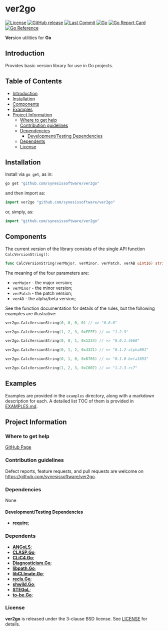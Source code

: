 # **ver2go** <!-- omit in toc -->

[![License](https://img.shields.io/badge/License-BSD_3--Clause-blue.svg)](https://opensource.org/licenses/BSD-3-Clause)
[![GitHub release](https://img.shields.io/github/v/release/synesissoftware/ver2go.svg)](https://github.com/synesissoftware/ver2go/releases/latest)
[![Last Commit](https://img.shields.io/github/last-commit/synesissoftware/ver2go)](https://github.com/synesissoftware/ver2go/commits/master)
[![Go](https://github.com/synesissoftware/ver2go/actions/workflows/go.yml/badge.svg)](https://github.com/synesissoftware/ver2go/actions/workflows/go.yml)
[![Go Report Card](https://goreportcard.com/badge/github.com/synesissoftware/ver2go)](https://goreportcard.com/report/github.com/synesissoftware/ver2go)
[![Go Reference](https://pkg.go.dev/badge/github.com/synesissoftware/ver2go.svg)](https://pkg.go.dev/github.com/synesissoftware/ver2go)

**Ver**sion utilities for **Go**


## Introduction

Provides basic version library for use in Go projects.


## Table of Contents <!-- omit in toc -->

- [Introduction](#introduction)
- [Installation](#installation)
- [Components](#components)
- [Examples](#examples)
- [Project Information](#project-information)
	- [Where to get help](#where-to-get-help)
	- [Contribution guidelines](#contribution-guidelines)
	- [Dependencies](#dependencies)
		- [Development/Testing Dependencies](#developmenttesting-dependencies)
	- [Dependents](#dependents)
	- [License](#license)


## Installation

Install via `go get`, as in:

```bash
go get "github.com/synesissoftware/ver2go"
```

and then import as:

```Go
import ver2go "github.com/synesissoftware/ver2go"
```

or, simply, as:

```Go
import "github.com/synesissoftware/ver2go"
```


## Components

The current version of the library consists of the single API function `CalcVersionString()`:

```Go
func CalcVersionString(verMajor, verMinor, verPatch, verAB uint16) string
```

The meaning of the four parameters are:
* `verMajor` - the major version;
* `verMinor` - the minor version;
* `verPatch` - the patch version;
* `verAB` - the alpha/beta version;

See the function documentation for details of the rules, but the following examples are illustrative:

```Go
ver2go.CalcVersionString(0, 0, 0, 0) // => "0.0.0"
```

```Go
ver2go.CalcVersionString(1, 2, 3, 0xFFFF) // => "1.2.3"
```

```Go
ver2go.CalcVersionString(0, 0, 1, 0x1234) // => "0.0.1.4660"
```

```Go
ver2go.CalcVersionString(0, 1, 2, 0x4321) // => "0.1.2-alpha801"
```

```Go
ver2go.CalcVersionString(0, 1, 0, 0x8765) // => "0.1.0-beta1893"
```

```Go
ver2go.CalcVersionString(1, 2, 3, 0xC007) // => "1.2.3-rc7"
```


## Examples

Examples are provided in the ```examples``` directory, along with a markdown description for each. A detailed list TOC of them is provided in [EXAMPLES.md](./EXAMPLES.md).


## Project Information


### Where to get help

[GitHub Page](https://github.com/synesissoftware/ver2go "GitHub Page")


### Contribution guidelines

Defect reports, feature requests, and pull requests are welcome on https://github.com/synesissoftware/ver2go.


### Dependencies

None


#### Development/Testing Dependencies

* [**require**]("github.com/stretchr/testify/require");


### Dependents

* [**ANGoLS**](https://github.com/synesissoftware/ANGoLS/);
* [**CLASP.Go**](https://github.com/synesissoftware/CLASP.Go/);
* [**CLiC4.Go**](https://github.com/synesissoftware/CLiC4.Go/);
* [**Diagnosticism.Go**](https://github.com/synesissoftware/Diagnosticism.Go/);
* [**libpath.Go**](https://github.com/synesissoftware/libpath.Go/);
* [**libCLImate.Go**](https://github.com/synesissoftware/libCLImate.Go);
* [**recls.Go**](https://github.com/synesissoftware/recls.Go/);
* [**shwild.Go**](https://github.com/synesissoftware/shwild.Go/);
* [**STEGoL**](https://github.com/synesissoftware/STEGoL/);
* [**to-be.Go**](https://github.com/synesissoftware/to-be.Go/);


### License

**ver2go** is released under the 3-clause BSD license. See [LICENSE](./LICENSE) for details.


<!-- ########################### end of file ########################### -->

